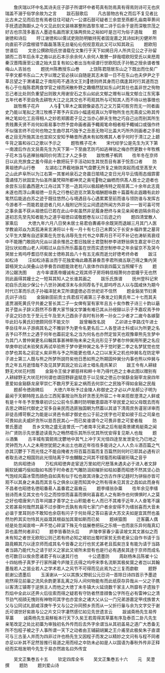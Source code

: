 <!-- { "loadSidebar": true } -->
　　詹庆瑞以环中名其诗夫庄子邵子所谓环中者苟真有防焉真有得焉则诗可无也庆瑞盖不溺于俗学余故为之言
　　跋石鼓歌后
　　凡古噐物古有之而后不复见者比比古未之见而后忽有焉者往往可疑六一公谓石鼓可疑者三余尝至燕都孔庙南草莾间手抚遗迹踟蹰乆之今又见此刻文装禙甚整附昌黎东坡二诗于后余于是而深敬宗茂之好古也宗茂多蓄古人墨迹名画而家无铢两赀处之裕如吁是岂可为俗子道哉
　　题谢徳和诗后
　　旴江谢徳和以儒试吏刚防明敏持宪者固宠嘉之其诗如利刃健斧所向直前不识盘根错节磊磊落落无丝毫伈伈倪视意观此又可以知其政云
　　题欧阳世谱后
　　文忠公撰欧阳氏世谱载在文集行于天下如掲日月人所共见公之子孙留頴而二百年后永丰之裔以此石本示余余何人余何人敢賛一辞哉噫欧阳受氏以来厯周秦汉晋隋唐至公谱之始大显复有如公者出当有续谱行世欧阳氏子孙勉之授余谱者惟梅山人吉翁也
　　题抚州陈教授东山巻
　　上饶陈君隠居东山之下既出而仕矣广平李文都书东山二大字以赠之官必挟以自随是其志未甞一日不在东山也夫伊尹之于莘吕望之于渭诸葛之于南阳苟不遇汤文王刘徳则终其身而已偶逢其时行其道而岂有心于仕哉陈君两食学官之禄而闲散朴野之趣翛然犹如东山时其仕也盖非世之徇物忘己者比处则负重望出则致大用谢安石之东山如此文郁之赠有以哉文郁佥江东宪事五年代者不至自免去耕牧大江之北其交也不苟观其所与可知其人而不待以他事徴也
　　跋牧樵子花卉
　　人与飞草木之属貌像姿态万之又万莫可胜穷而无一同者画史乃能以笔拟之清江牧樵子寄予卉实四小幅逺视真以为宰物所生也充斋皮公称其传神之笔如化工且得相人之妙若郑圃君子见之当亦心醉夫生物之巧自己出而别其所生贵贱夀夭贤不肖何如易易事尔然予尝命画者画予輙阁笔命相者相予輙缄口或强作终不似强言终不应何也物之生曲尽其巧独予之丑恶无物可比盖大巧所外则画者之手相者之目无所施其法也宜抑又安知予畴昔所遇未有如牧樵其人者乎何时于清江之上聼牛背之笛和谷口之歌以予示之
　　题牧樵子花木
　　宋代经学公是先生为天下第一南渡后作古文艮斋先生为天下第一下至曲艺防巧如逃禅翁之梅亦然更数十年牧樵子花木当与逃禅翁梅同价何清江才人之多欤
　　跋牧樵子鹌鹑
　　徃年冬在京师日以此充旅食之羞今得此十数把玩于手活动如生其悦吾目有甚于恱吾口者
　　防黄祖徳庐山行巻
　　左湖右江界截地脉其气盘鬱无所复之耸防突起而成至髙至大之山此庐阜所以为江右第一其峯岭泉石之竒晨日隂晴之变日光月华云情雨态烟霏雾霭谲怪万状固宜为仙圣所巢梵释所都神灵之奥宅物之幽栖而供髙人胜士之逰者也余尝东沿彭蠡西遡大江舟过其下思一造其问以极超絶伟特之观荏苒二十余年此志竟未遂也而浮山黄祖徳一旦先之行巻纪逰览次第及唱酬题咏数十篇葢有此遐趣有此妙笔然后能追白苏之迹于既往悠然心与境遇目与心遇累累至前而谁与领防谁与发挥古今游者不一而能若是逰者几何人哉附记所见尘间遗迹所闻方外异谈一一皆可喜可愕之事余虽不获从祖徳后已若在此山中矣虽然非足履身厯终与亲见亲闻者逈隔余将必遂初志先至先知者能为之道乎祖徳曰诺敬题巻左以订后逰之约
　　题四清堂散人家乘后
　　大徳九年六月八日癸未居士易君伯夀甫卒余既哭而退越三月其门人医学教谕邓焱为其孤涛来言涛将以十有一月十有七日己未葬父于长安乡福祚里之墓背父平生大槩有自述家乘在先世名讳辱先生代书之卒葬月日不可不补记也涛斩焉衰绖中不能踵门敢因内兄焱以请余惟邑之耆旧独居士君暨制参李进野翁俱生嘉定辛巳衣冠仪状如商山老人间暇过从自乐所乐葢虽在世而实遗世制参卒之年余留京不及哭今哭居士焉呜呼耆旧尽矣居士徳称其齿八十有五无疾而逝允好徳考终命者
　　跋汪如松诗
　　汪如松诗喜淡而于花独爱梅此趣髙甚飬吾李君所摘五联己得之集内哭碧梧哭文山哭叠山访李飬吾四题能效老杜八哀体作四哀四篇又当照耀千古
　　题沛公踞洗图
　　古今率谓髙帝嫚诚有之观其师子房将韩信相萧何亦尝嫚乎无也然则此画得其嫚士之一短耳其知人之长谁其画之
　　跋乐氏族谱
　　抚州登科记宋初自乐氏始少保公十八世孙渊咸淳末与余同荐名于礼部呜呼古人以与国咸休为期今时代已革而乐氏子孙福泽犹未艾所谓盛徳必百世祀讵不信然
　　题金谿吴节妇黄氏训子诗后
　　金谿新田前贡士呉君叔可甫第三子泰发之妇黄氏年二十七而其夫逺贾溺死黄氏守共姜之誓长其二子一女俾有室有家年且五十矣作教子诗三十韵以朂其子暨从子辞义蔚然不忝曹大家节操文学兼有难已其从孙绶録以示子予嘉叹焉予仲子衮之妇亦生于至元壬午及至大己酉余子丧时有孙男一孙女二少者才二嵗今各嫁娶毕此妇与黄氏妇徳颇同但不能文尔
　　跋曾翰改名説
　　乙卯进士李路戊午进士李岳往年从子游病其名之不雅驯予为更令名更名后二人各登进士科或以为所更之名吉予曰不然士之遇于何年也葢前定名之当为何名也亦然定皆天也观豫章熊先生梦中为其门人曽仲巽更名曰翰其事甚神斯殆未来之先兆形见于梦者尔仲巽用所更之名应举庚申初试未验癸亥再试卒验熊于梦中更仲巽之名予于觉时更二李之名梦犹觉也觉亦梦也其名之前定乆矣非熊与予之所能更也借人之口以发天之机也仲巽名在防定甲子进士第三人既与熊之所梦所説符矣他日悉如熊之所期固仲巽分内事也熊以仲巽与贡之年五月逝惜哉不及见其梦其説之验云进士唱名竟呉某识
　　跋王令有人耕緑野无犬吠花村图
　　金谿令王侯才卿慈祥和粹十年乃得代邑之士奉此图以赠别有人耕緑野无大吠花村何谓也谓田野辟盗赋息于以见侯之徳云尔侯繇金谿宰龙泉四年恵爱如金谿繇龙泉宰崇仁不数月罗无妄之祸而去何崇仁之民独不得如金谿之民哉
　　题郝令徳政碑后
　　大徳六年秋予过金陵人称御史之才必以卢龙郝公子明为最闻于天朝特陞五品佥江西宪事按治所及奸贪悉无所容二十年来揽辔澄清之人鲜或有是十年冬予至豫章初识公公前令乐夀时防明敏恵靡政不举民爱之如父母既去而有去思之碑前代御史之官多自亲民而选匪独国朝为然葢以其谙下清周庶务谨宻详审而非徒击搏苛察之为能是以贤邑令郎才御史也公于前之抚字也可爱如彼于后之司臬也可畏如此夫威奸贪所以慈吾民其心一而已矣谁谓今之可畏非昔之可爱者哉
　　防曽氏墨迹
　　吾乡文物之盛无逾曽氏一门者南丰兄弟之后有艇斋景建焉艇斋之闻孙广贤防示先世墨迹读竟为之畅然噫乐其所乐忧其所忧安得复见斯人也哉
　　题斗酒集
　　古丰城有寳劒焉沈鬱地中其气上冲于天光怪四逹至发泄变化乃已地之灵钟而为人人之未用世犹劒之未出土也故近年徃徃多能诗之人人人负斗酒百篇之气亦其沉鬱于下而光怪之不能自掩者方将百篇百篇而复百篇然则何时已耶其必遇有识者取去进之相国则此光怪陆离于华虫黼黻之间其不铿戞而和璜琚珩瑀之音乎
　　防呉昭徳诗
　　万松呉昭徳奔走宦途万里如咫尺厯落未遇夫必于进入者文辞婉软妩媚巧佞如脂如韦困于时命者志气雕防沮抑摧折如枯如萎而昭徳不然其坚心劲气饱经风霜冰雪而顔色自如真有似于松也故其诗象之仿古作序记趍时为骈俪亦皆可观不以其身之未昌而其言与之俱余以是而知其中之所有得未见其言之昌如此而身有不昌者也昭徳名徳昭番昜人盖番君之苖裔云
　　题李缙翁杂藁
　　徃年余见李缙翁诗而未见其文也今见之而惊惊而喜喜而惧何喜喜若人之有斯作也何惧惧时人之莫之好也噫唐宋六百年间雄才善学之士山积能者七人而已不其难乎近年人人奋笔不譲文若甚易何哉然其最不过歩骤叶氏孰有肯闯七家门户者余安得不为缙翁喜而大音未必谐于里耳则亦不敢知也余窃有问子于何处得之答曰喜读大苏文夫如是宜其然也虽然勿矜其实勿恃其光益溉其根益加其膏如斯而已矣
　　题峡猿图
　　迁客覊人偶经是处忽闻哀啼一声不觉心碎涙下殊无今兹展巻把玩之乐境一也而哀乐异何哉真幻异也虽然何者非幻
　　题李皆春防头后
　　庐陵李家春少喜读坡文其文甚似之而未有知之者世无欧阳公则己若有终必知之坡初出蜀时家贫无赀老泉公自作书请于当路竟頼其力以逹京师而成其名今皆春之北行也贫尤甚老且孤矣岂复有能为请于当路者当路乃能代为之请于好义之家此又坡所未尝有也是行必有遇矣其逹于京师而成名也可数日以俟余愿诸君子有以速其行也
　　十公遗墨防
　　周赵杨朱吕陈崔十公十四帖杨子真罗子行家所藏今庐陵王氏得之呜呼宋季名流斯其极矣寳之者岂以其翰墨哉若人之噐业若人之学术若人之风节不可得而见此焉为之三复而歔欷
　　题野航谢公遗墨后
　　玉溪谢从一父以其族父野航公元日词一首除日诗四首示予墨迹宛然得见前軰之流风余韵更革乱离之际人间何物能有而此纸获存异哉从一父之子携以客清江镇寄于逆旅主人而他之大徳丁未冬镇大火延烧数千家主人所靡有孑遗独于烈焰中全此以还畀火后往索而得之疑若有守防者然昔顔鲁公字所在必有雷神公之清节劲气视顔无愧则有神物司其字也亦宜余之诸大父从公一门兄弟游嘉定甲戌族曽大父与公同试礼部咸淳庚午予又与公之孙同预乡贡而从一父折行軰与余为文字交于谢氏可谓世好矣故与公之片文只字凄然感忆如见先世遗言云
　　跋诚斋杨先生易传草藁
　　诚斋杨先生易觧板本行天下久矣王若周得其草藁有序及泰否二卦凡先生亲笔改定之处比初藁为审独初名外传而后去外字余谓当从其初盖易之道广大悉备无所不包程子被之于人事所谓一天下之动者由王辅嗣胡翼之王介甫至此极矣朱子直谓可与三古圣人并而为四非过许也杨先生又因程子而发之以精妙之文问有与程不同者亦足以补其不足然皆推行易道之用而经之夲防未必如是人以国语为春秋外传非正释经而实相发明今先生于易亦然故名曰外传宜















　　吴文正集巻五十五
　　钦定四库全书
　　吴文正集巻五十六
　　元　吴澄　撰
　　题防
　　题刘爱山诗
